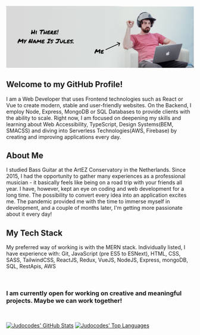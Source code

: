 ![welcome-banner](./GitHub-Banner.png)
## Welcome to my GitHub Profile!
I am a Web Developer that uses Frontend technologies such as React or Vue to create modern, stable and user-friendly websites. 
On the Backend, I employ Node, Express, MongoDB or SQL Databases to provide clients with the ability to scale. 
Right now, I am focused on deepening my skills and learning about Web Accessibility, TypeScript, Design Systems(BEM, SMACSS) and diving into Serverless Technologies(AWS, Firebase) by creating and improving applications every day. 

## About Me
I studied Bass Guitar at the ArtEZ Conservatory in the Netherlands. Since 2015, I had the opportunity to gather many experiences as a professional musician - it basically feels like being on a road trip with your friends all year. I have, however, kept an eye on coding and web development for a long time. The possibility to convert every idea into an application excites me. The pandemic provided me with the time to immerse myself in development, and a couple of months later, I'm getting more passionate about it every day! 

## My Tech Stack
My preferred way of working is with the MERN stack. Individually listed, I have experience with:
Git, JavaScript (pre ES5 to ESNext), HTML, CSS, SASS, TailwindCSS, ReactJS, Redux, VueJS, NodeJS, Express, mongoDB, SQL, RestApis, AWS

<br />

### I am currently open for working on creative and meaningful projects. Maybe we can work together!

<br/>

[![Judocodes' GitHub Stats](https://github-readme-stats.vercel.app/api?username=judocodes&show_icons=true&title_color=4A5568&text_color=4A5568&bg_color=ffffff&icon_color=68D391)](https://github.com/anuraghazra/github-readme-stats)
[![Judocodes' Top Languages](https://github-readme-stats.vercel.app/api/top-langs/?username=judocodes&show_icons=true&title_color=4A5568&text_color=4A5568&bg_color=ffffff&icon_color=68D391)](https://github.com/anuraghazra/github-readme-stats)





<!--
**judocodes/judocodes** is a ✨ _special_ ✨ repository because its `README.md` (this file) appears on your GitHub profile.

Here are some ideas to get you started:

- 🔭 I’m currently working on ...
- 🌱 I’m currently learning ...
- 👯 I’m looking to collaborate on ...
- 🤔 I’m looking for help with ...
- 💬 Ask me about ...
- 📫 How to reach me: ...
- 😄 Pronouns: ...
- ⚡ Fun fact: ...
-->
